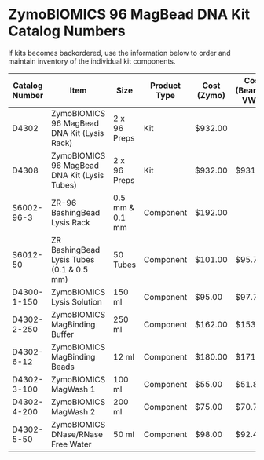 # ZymoBIOMICS 96 MagBead DNA Kit Catalog Numbers

If kits becomes backordered, use the information below to order and maintain inventory of the individual kit components. 


| Catalog Number | Item                                         | Size            | Product Type | Cost (Zymo) | Cost (Bearbuy VWR) | Order 1 kit worth | Cost 1 kit worth  |
|----------------|----------------------------------------------|-----------------|--------------|-------------|--------------------|-------------------|-------------------|
| D4302          | ZymoBIOMICS 96 MagBead DNA Kit (Lysis Rack)  | 2 x 96 Preps    | Kit          | $932.00     |                    |                   |                   |
| D4308          | ZymoBIOMICS 96 MagBead DNA Kit (Lysis Tubes) | 2 x 96 Preps    | Kit          | $932.00     | $931.99            |                   |                   |
| S6002-96-3     | ZR-96 BashingBead Lysis Rack                 | 0.5 mm & 0.1 mm | Component    | $192.00     |                    |                   |                   |
| S6012-50       | ZR BashingBead Lysis Tubes (0.1 & 0.5 mm)    | 50 Tubes        | Component    | $101.00     | $95.77             | 4                 | $383.08           |
| D4300-1-150    | ZymoBIOMICS Lysis Solution                   | 150 ml          | Component    | $95.00      | $97.76             | 1                 | $97.76            |
| D4302-2-250    | ZymoBIOMICS MagBinding Buffer                | 250 ml          | Component    | $162.00     | $153.26            | 1                 | $153.26           |
| D4302-6-12     | ZymoBIOMICS MagBinding Beads                 | 12 ml           | Component    | $180.00     | $171.53            | 1                 | $171.53           |
| D4302-3-100    | ZymoBIOMICS MagWash 1                        | 100 ml          | Component    | $55.00      | $51.89             | 2                 | $103.78           |
| D4302-4-200    | ZymoBIOMICS MagWash 2                        | 200 ml          | Component    | $75.00      | $70.76             | 3                 | $212.28           |
| D4302-5-50     | ZymoBIOMICS DNase/RNase Free Water           | 50 ml           | Component    | $98.00      | $92.46             | 1                 | $92.46            |
